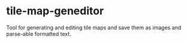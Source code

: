 # tile-map-geneditor
Tool for generating and editing tile maps and save them as images and parse-able formatted text.
